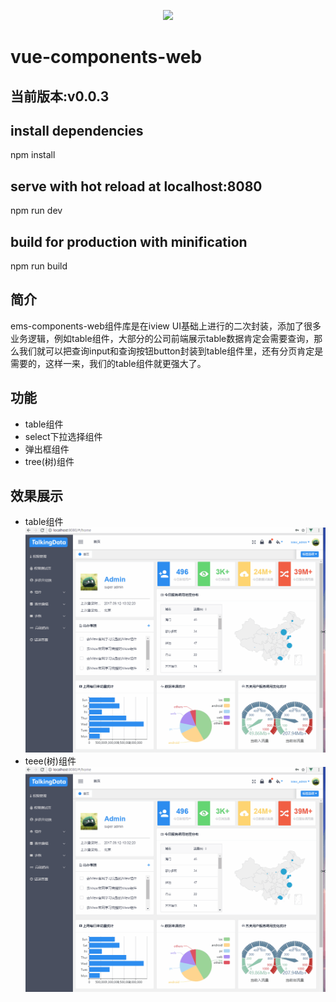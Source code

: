 <p align="center">
    <a href="http://www.cnblogs.com/husfBK/">
        <img width="200" src="https://cn.vuejs.org/images/logo.png">
    </a>
</p>

# vue-components-web

## 当前版本:v0.0.3
## install dependencies
npm install

## serve with hot reload at localhost:8080
npm run dev

## build for production with minification
npm run build

## 简介
ems-components-web组件库是在iview UI基础上进行的二次封装，添加了很多业务逻辑，例如table组件，大部分的公司前端展示table数据肯定会需要查询，那么我们就可以把查询input和查询按钮button封装到table组件里，还有分页肯定是需要的，这样一来，我们的table组件就更强大了。
## 功能
- table组件
- select下拉选择组件
- 弹出框组件
- tree(树)组件
## 效果展示
- table组件
![image](https://github.com/iview/iview-admin/raw/dev/github-gif/home.gif)
- teee(树)组件
![image](https://github.com/iview/iview-admin/raw/dev/github-gif/home.gif)